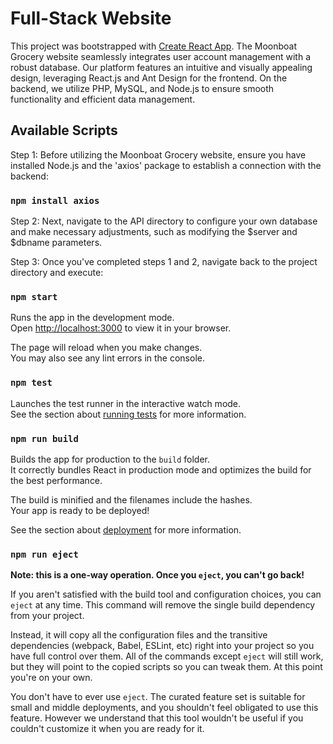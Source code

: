 # Full-Stack Website

This project was bootstrapped with [Create React App](https://github.com/facebook/create-react-app). 
The Moonboat Grocery website seamlessly integrates user account management with a robust database. Our platform features an intuitive and visually appealing design, leveraging React.js and Ant Design for the frontend. On the backend, we utilize PHP, MySQL, and Node.js to ensure smooth functionality and efficient data management.


## Available Scripts

Step 1: Before utilizing the Moonboat Grocery website, ensure you have installed Node.js and the 'axios' package to establish a connection with the backend:

### `npm install axios`

Step 2: Next, navigate to the API directory to configure your own database and make necessary adjustments, such as modifying the $server and $dbname parameters.

Step 3: Once you've completed steps 1 and 2, navigate back to the project directory and execute:

### `npm start`

Runs the app in the development mode.\
Open [http://localhost:3000](http://localhost:3000) to view it in your browser.

The page will reload when you make changes.\
You may also see any lint errors in the console.

### `npm test`

Launches the test runner in the interactive watch mode.\
See the section about [running tests](https://facebook.github.io/create-react-app/docs/running-tests) for more information.

### `npm run build`

Builds the app for production to the `build` folder.\
It correctly bundles React in production mode and optimizes the build for the best performance.

The build is minified and the filenames include the hashes.\
Your app is ready to be deployed!

See the section about [deployment](https://facebook.github.io/create-react-app/docs/deployment) for more information.

### `npm run eject`

**Note: this is a one-way operation. Once you `eject`, you can't go back!**

If you aren't satisfied with the build tool and configuration choices, you can `eject` at any time. This command will remove the single build dependency from your project.

Instead, it will copy all the configuration files and the transitive dependencies (webpack, Babel, ESLint, etc) right into your project so you have full control over them. All of the commands except `eject` will still work, but they will point to the copied scripts so you can tweak them. At this point you're on your own.

You don't have to ever use `eject`. The curated feature set is suitable for small and middle deployments, and you shouldn't feel obligated to use this feature. However we understand that this tool wouldn't be useful if you couldn't customize it when you are ready for it.
